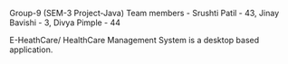 Group-9 (SEM-3 Project-Java) Team members - Srushti Patil - 43, Jinay Bavishi - 3, Divya Pimple - 44

E-HeathCare/ HealthCare Management System is a desktop based application.

